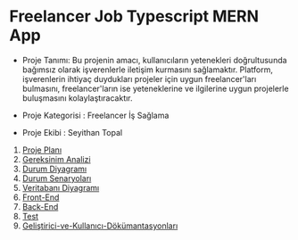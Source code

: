 # Freelancer Job Typescript MERN App

* Proje Tanımı: Bu projenin amacı, kullanıcıların yetenekleri doğrultusunda bağımsız olarak işverenlerle iletişim kurmasını sağlamaktır. Platform, işverenlerin ihtiyaç duydukları projeler için uygun freelancer'ları bulmasını, freelancer'ların ise yeteneklerine ve ilgilerine uygun projelerle buluşmasını kolaylaştıracaktır.

* Proje Kategorisi : Freelancer İş Sağlama

* Proje Ekibi : Seyithan Topal

1. [Proje Planı](https://github.com/Seyit10/freelancer-app/blob/main/Assets/projeplan.png)
2. [Gereksinim Analizi](https://github.com/Seyit10/freelancer-app/blob/main/GereksinimAnalizi.md)
3. [Durum Diyagramı]()
4. [Durum Senaryoları]()
5. [Veritabanı Diyagramı]()
6. [Front-End]()
7. [Back-End]()
8. [Test]()
9. [Geliştirici-ve-Kullanıcı-Dökümantasyonları]()
